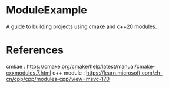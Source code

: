 # ModuleExample
A guide to building projects using cmake and c++20 modules.

# References
cmkae       :   https://cmake.org/cmake/help/latest/manual/cmake-cxxmodules.7.html
c++ module  :   https://learn.microsoft.com/zh-cn/cpp/cpp/modules-cpp?view=msvc-170